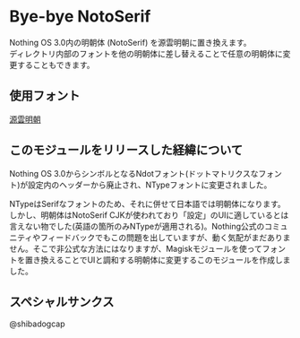 # Bye-bye NotoSerif
Nothing OS 3.0内の明朝体 (NotoSerif) を源雲明朝に置き換えます。<br>
ディレクトリ内部のフォントを他の明朝体に差し替えることで任意の明朝体に変更することもできます。

## 使用フォント
[源雲明朝](https://github.com/ButTaiwan/genwan-font)

## このモジュールをリリースした経緯について
Nothing OS 3.0からシンボルとなるNdotフォント(ドットマトリクスなフォント)が設定内のヘッダーから廃止され、NTypeフォントに変更されました。

NTypeはSerifなフォントのため、それに併せて日本語では明朝体になります。<br>
しかし、明朝体はNotoSerif CJKが使われており「設定」のUIに適しているとは言えない物でした(英語の箇所のみNTypeが適用される)。Nothing公式のコミュニティやフィードバックでもこの問題を出していますが、動く気配がまだありません。そこで非公式な方法にはなりますが、Magiskモジュールを使ってフォントを置き換えることでUIと調和する明朝体に変更するこのモジュールを作成しました。

## スペシャルサンクス
@shibadogcap